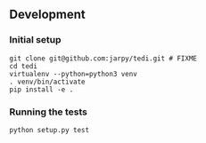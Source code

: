 ## Development

### Initial setup

``` shell
git clone git@github.com:jarpy/tedi.git # FIXME
cd tedi
virtualenv --python=python3 venv
. venv/bin/activate
pip install -e .
```

### Running the tests

``` shell
python setup.py test
```
